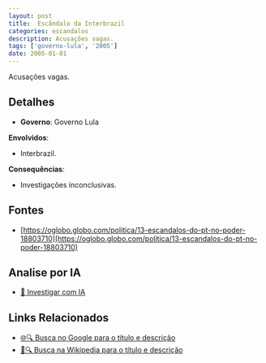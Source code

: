 ```yaml
---
layout: post
title:  Escândalo da Interbrazil
categories: escandalos
description: Acusações vagas.
tags: ['governo-lula', '2005']
date: 2005-01-01
---
```


Acusações vagas.

## Detalhes
- **Governo**: Governo Lula

**Envolvidos**:
- Interbrazil.


**Consequências**:
- Investigações inconclusivas.


## Fontes
- [https://oglobo.globo.com/politica/13-escandalos-do-pt-no-poder-18803710](https://oglobo.globo.com/politica/13-escandalos-do-pt-no-poder-18803710)


## Analise por IA
- [🤖 Investigar com IA](https://www.perplexity.ai/search?q=Esc%C3%A2ndalo%20da%20Interbrazil%20Acusa%C3%A7%C3%B5es%20vagas.%20Governo%20Lula)

## Links Relacionados
- [🌐🔍 Busca no Google para o título e descrição](https://www.google.com/search?q=Esc%C3%A2ndalo%20da%20Interbrazil%20Acusa%C3%A7%C3%B5es%20vagas.%20Governo%20Lula)
- [📖🔍 Busca na Wikipedia para o título e descrição](https://pt.wikipedia.org/w/index.php?search=Esc%C3%A2ndalo%20da%20Interbrazil%20Acusa%C3%A7%C3%B5es%20vagas.%20Governo%20Lula)

